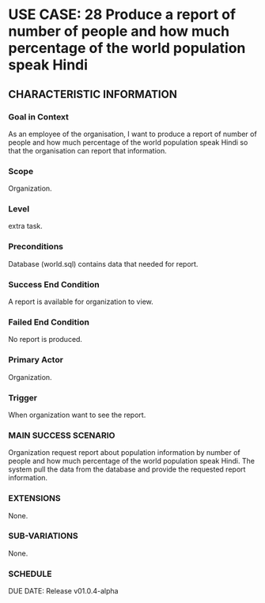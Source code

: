# USE CASE: 28 Produce a report of number of people and how much percentage of the world population speak Hindi
## CHARACTERISTIC INFORMATION
### Goal in Context
As an employee of the organisation, I want to produce a report of number of people and how much percentage of the world population speak Hindi so that the organisation can report that information.
### Scope
Organization.

### Level
extra task.

### Preconditions
Database (world.sql) contains data that needed for report.

### Success End Condition
A report is available for organization to view.

### Failed End Condition
No report is produced.

### Primary Actor
Organization.

### Trigger
When organization want to see the report.

### MAIN SUCCESS SCENARIO
Organization request report about population information by number of people and how much percentage of the world population speak Hindi.
The system pull the data from the database and provide the requested report information.

### EXTENSIONS
None.

### SUB-VARIATIONS
None.

### SCHEDULE
DUE DATE: Release v01.0.4-alpha
